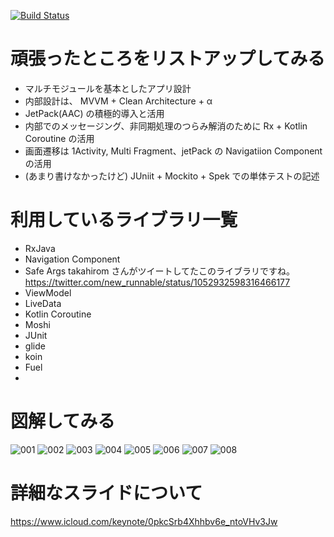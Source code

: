 [![Build Status](https://kuxu.visualstudio.com/GistViewerForAndroid/_apis/build/status/GistViewerForAndroid-Android-CI)](https://kuxu.visualstudio.com/GistViewerForAndroid/_build/latest?definitionId=5)

# 頑張ったところをリストアップしてみる

- マルチモジュールを基本としたアプリ設計
- 内部設計は、 MVVM + Clean Architecture + α
- JetPack(AAC) の積極的導入と活用
- 内部でのメッセージング、非同期処理のつらみ解消のために Rx + Kotlin Coroutine の活用
- 画面遷移は 1Activity, Multi Fragment、jetPack の Navigatiion Component の活用
- (あまり書けなかったけど) JUniit + Mockito + Spek での単体テストの記述

# 利用しているライブラリ一覧

- RxJava
- Navigation Component
- Safe Args
  takahirom さんがツイートしてたこのライブラリですね。
  https://twitter.com/new_runnable/status/1052932598316466177
- ViewModel
- LiveData
- Kotlin Coroutine
- Moshi
- JUnit
- glide
- koin
- Fuel
- 

# 図解してみる

![001](https://user-images.githubusercontent.com/16269075/47306462-80761d00-d667-11e8-90c7-ce06d5321c80.png)
![002](https://user-images.githubusercontent.com/16269075/47306463-80761d00-d667-11e8-9ba2-41c03da8574b.png)
![003](https://user-images.githubusercontent.com/16269075/47306464-810eb380-d667-11e8-8204-20c17e6e2046.png)
![004](https://user-images.githubusercontent.com/16269075/47306466-810eb380-d667-11e8-970b-4ba134d13338.png)
![005](https://user-images.githubusercontent.com/16269075/47306467-810eb380-d667-11e8-8c18-8aaf68305aaa.png)
![006](https://user-images.githubusercontent.com/16269075/47306468-810eb380-d667-11e8-9fbb-608f03526e4d.png)
![007](https://user-images.githubusercontent.com/16269075/47306469-81a74a00-d667-11e8-8c19-e952f3634068.png)
![008](https://user-images.githubusercontent.com/16269075/47306470-81a74a00-d667-11e8-946a-020c8fe0bc42.png)

# 詳細なスライドについて

https://www.icloud.com/keynote/0pkcSrb4Xhhbv6e_ntoVHv3Jw
